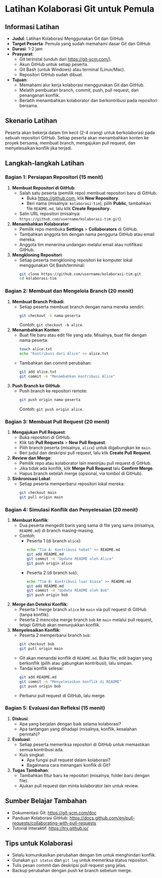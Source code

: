 # Latihan Kolaborasi Git untuk Pemula

## Informasi Latihan
- **Judul**: Latihan Kolaborasi Menggunakan Git dan GitHub
- **Target Peserta**: Pemula yang sudah memahami dasar Git dan GitHub
- **Durasi**: 1-2 jam
- **Prasyarat**:
  - Git terinstal (unduh dari https://git-scm.com/).
  - Akun GitHub untuk setiap peserta.
  - Git Bash (untuk Windows) atau terminal (Linux/Mac).
  - Repositori GitHub sudah dibuat.
- **Tujuan**:
  - Memahami alur kerja kolaborasi menggunakan Git dan GitHub.
  - Melatih pembuatan branch, commit, push, pull request, dan penanganan konflik.
  - Berlatih menambahkan kolaborator dan berkontribusi pada repositori bersama.

## Skenario Latihan
Peserta akan bekerja dalam tim kecil (2-4 orang) untuk berkolaborasi pada sebuah repositori GitHub. Setiap peserta akan menambahkan konten ke proyek bersama, membuat branch, mengajukan pull request, dan menyelesaikan konflik jika terjadi.

## Langkah-langkah Latihan

### Bagian 1: Persiapan Repositori (15 menit)
1. **Membuat Repositori di GitHub**:
   - Salah satu peserta (pemilik repo) membuat repositori baru di GitHub:
     - Buka https://github.com, klik **New Repository**.
     - Beri nama (misalnya: `kolaborasi-tim`), pilih **Public**, tambahkan file `README.md`, lalu klik **Create Repository**.
   - Salin URL repositori (misalnya: `https://github.com/username/kolaborasi-tim.git`).
2. **Menambahkan Kolaborator**:
   - Pemilik repo membuka **Settings** > **Collaborators** di GitHub.
   - Tambahkan anggota tim dengan nama pengguna GitHub atau email mereka.
   - Anggota tim menerima undangan melalui email atau notifikasi GitHub.
3. **Mengkloning Repositori**:
   - Setiap peserta mengkloning repositori ke komputer lokal menggunakan Git Bash/terminal:
     ```bash
     git clone https://github.com/username/kolaborasi-tim.git
     cd kolaborasi-tim
     ```

### Bagian 2: Membuat dan Mengelola Branch (20 menit)
1. **Membuat Branch Pribadi**:
   - Setiap peserta membuat branch dengan nama mereka sendiri:
     ```bash
     git checkout -b nama-peserta
     ```
     Contoh: `git checkout -b alice`.
2. **Menambahkan Konten**:
   - Buat file baru atau edit file yang ada. Misalnya, buat file dengan nama peserta:
     ```bash
     touch alice.txt
     echo "Kontribusi dari Alice" >> alice.txt
     ```
   - Tambahkan dan commit perubahan:
     ```bash
     git add alice.txt
     git commit -m "Menambahkan kontribusi Alice"
     ```
3. **Push Branch ke GitHub**:
   - Push branch ke repositori remote:
     ```bash
     git push origin nama-peserta
     ```
     Contoh: `git push origin alice`.

### Bagian 3: Membuat Pull Request (20 menit)
1. **Mengajukan Pull Request**:
   - Buka repositori di GitHub.
   - Klik tab **Pull Requests** > **New Pull Request**.
   - Pilih branch peserta (misalnya, `alice`) untuk digabungkan ke `main`.
   - Beri judul dan deskripsi pull request, lalu klik **Create Pull Request**.
2. **Review dan Merge**:
   - Pemilik repo atau kolaborator lain meninjau pull request di GitHub.
   - Jika tidak ada konflik, klik **Merge Pull Request** lalu **Confirm Merge**.
   - Hapus branch setelah merge (opsional, via tombol di GitHub).
3. **Sinkronisasi Lokal**:
   - Setiap peserta memperbarui repositori lokal mereka:
     ```bash
     git checkout main
     git pull origin main
     ```

### Bagian 4: Simulasi Konflik dan Penyelesaian (20 menit)
1. **Membuat Konflik**:
   - Dua peserta mengedit baris yang sama di file yang sama (misalnya, `README.md`) di branch masing-masing.
   - Contoh:
     - Peserta 1 (di branch `alice`):
       ```bash
       echo "Tim A: Kontribusi hebat" >> README.md
       git add README.md
       git commit -m "Update README oleh Alice"
       git push origin alice
       ```
     - Peserta 2 (di branch `bob`):
       ```bash
       echo "Tim B: Kontribusi luar biasa" >> README.md
       git add README.md
       git commit -m "Update README oleh Bob"
       git push origin bob
       ```
2. **Merge dan Deteksi Konflik**:
   - Peserta 1 merge branch `alice` ke `main` via pull request di GitHub (tanpa konflik).
   - Peserta 2 mencoba merge branch `bob` ke `main` melalui pull request, tetapi GitHub akan menunjukkan konflik.
3. **Menyelesaikan Konflik**:
   - Peserta 2 memperbarui branch `bob`:
     ```bash
     git checkout bob
     git pull origin main
     ```
   - Git akan menandai konflik di `README.md`. Buka file, edit bagian yang berkonflik (pilih atau gabungkan kontribusi), lalu simpan.
   - Tandai konflik selesai:
     ```bash
     git add README.md
     git commit -m "Menyelesaikan konflik di README"
     git push origin bob
     ```
   - Perbarui pull request di GitHub, lalu merge.

### Bagian 5: Evaluasi dan Refleksi (15 menit)
1. **Diskusi**:
   - Apa yang berjalan dengan baik selama kolaborasi?
   - Apa tantangan yang dihadapi (misalnya, konflik, kesalahan perintah)?
2. **Evaluasi**:
   - Setiap peserta memeriksa repositori di GitHub untuk memastikan semua kontribusi ada.
   - Kuis singkat:
     - Apa fungsi pull request dalam kolaborasi?
     - Bagaimana cara menangani konflik di Git?
3. **Tugas Tambahan**:
   - Tambahkan fitur baru ke repositori (misalnya, folder baru dengan file).
   - Ajukan pull request dan minta kolaborator lain untuk review.

## Sumber Belajar Tambahan
- Dokumentasi Git: https://git-scm.com/doc
- Panduan Kolaborasi GitHub: https://docs.github.com/en/pull-requests/collaborating-with-pull-requests
- Tutorial Interaktif: https://try.github.io/

## Tips untuk Kolaborasi
- Selalu komunikasikan perubahan dengan tim untuk menghindari konflik.
- Gunakan `git status` dan `git log` untuk memeriksa status repositori.
- Tulis pesan commit dan deskripsi pull request yang jelas.
- Backup perubahan dengan push ke branch sebelum merge.

